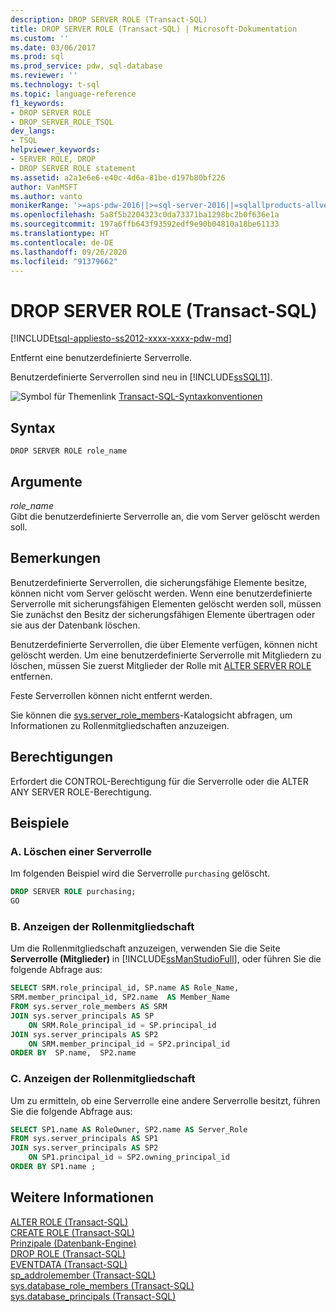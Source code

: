 ```yaml
---
description: DROP SERVER ROLE (Transact-SQL)
title: DROP SERVER ROLE (Transact-SQL) | Microsoft-Dokumentation
ms.custom: ''
ms.date: 03/06/2017
ms.prod: sql
ms.prod_service: pdw, sql-database
ms.reviewer: ''
ms.technology: t-sql
ms.topic: language-reference
f1_keywords:
- DROP SERVER ROLE
- DROP_SERVER_ROLE_TSQL
dev_langs:
- TSQL
helpviewer_keywords:
- SERVER ROLE, DROP
- DROP SERVER ROLE statement
ms.assetid: a2a1e6e6-e40c-4d6a-81be-d197b80bf226
author: VanMSFT
ms.author: vanto
monikerRange: '>=aps-pdw-2016||>=sql-server-2016||=sqlallproducts-allversions||>=sql-server-linux-2017||=azuresqldb-mi-current'
ms.openlocfilehash: 5a8f5b2204323c0da73371ba1298bc2b0f636e1a
ms.sourcegitcommit: 197a6ffb643f93592edf9e90b04810a18be61133
ms.translationtype: HT
ms.contentlocale: de-DE
ms.lasthandoff: 09/26/2020
ms.locfileid: "91379662"
---
```

# <a name="drop-server-role-transact-sql"></a>DROP SERVER ROLE (Transact-SQL)
[!INCLUDE[tsql-appliesto-ss2012-xxxx-xxxx-pdw-md](../../includes/tsql-appliesto-ss2012-xxxx-xxxx-pdw-md.md)]

  Entfernt eine benutzerdefinierte Serverrolle.  
  
 Benutzerdefinierte Serverrollen sind neu in [!INCLUDE[ssSQL11](../../includes/sssql11-md.md)].  
  
 ![Symbol für Themenlink](../../database-engine/configure-windows/media/topic-link.gif "Symbol für Themenlink") [Transact-SQL-Syntaxkonventionen](../../t-sql/language-elements/transact-sql-syntax-conventions-transact-sql.md)  
  
## <a name="syntax"></a>Syntax  
  
```syntaxsql  
DROP SERVER ROLE role_name  
```  
  
## <a name="arguments"></a>Argumente  
 *role_name*  
 Gibt die benutzerdefinierte Serverrolle an, die vom Server gelöscht werden soll.  
  
## <a name="remarks"></a>Bemerkungen  
 Benutzerdefinierte Serverrollen, die sicherungsfähige Elemente besitze, können nicht vom Server gelöscht werden. Wenn eine benutzerdefinierte Serverrolle mit sicherungsfähigen Elementen gelöscht werden soll, müssen Sie zunächst den Besitz der sicherungsfähigen Elemente übertragen oder sie aus der Datenbank löschen.  
  
 Benutzerdefinierte Serverrollen, die über Elemente verfügen, können nicht gelöscht werden. Um eine benutzerdefinierte Serverrolle mit Mitgliedern zu löschen, müssen Sie zuerst Mitglieder der Rolle mit [ALTER SERVER ROLE](../../t-sql/statements/alter-server-role-transact-sql.md) entfernen.  
  
 Feste Serverrollen können nicht entfernt werden.  
  
 Sie können die [sys.server_role_members](../../relational-databases/system-catalog-views/sys-server-role-members-transact-sql.md)-Katalogsicht abfragen, um Informationen zu Rollenmitgliedschaften anzuzeigen.  
  
## <a name="permissions"></a>Berechtigungen  
 Erfordert die CONTROL-Berechtigung für die Serverrolle oder die ALTER ANY SERVER ROLE-Berechtigung.  
  
## <a name="examples"></a>Beispiele  
  
### <a name="a-to-drop-a-server-role"></a>A. Löschen einer Serverrolle  
 Im folgenden Beispiel wird die Serverrolle `purchasing` gelöscht.  
  
```sql  
DROP SERVER ROLE purchasing;  
GO  
```  
  
### <a name="b-to-view-role-membership"></a>B. Anzeigen der Rollenmitgliedschaft  
 Um die Rollenmitgliedschaft anzuzeigen, verwenden Sie die Seite **Serverrolle (Mitglieder)** in [!INCLUDE[ssManStudioFull](../../includes/ssmanstudiofull-md.md)], oder führen Sie die folgende Abfrage aus:  
  
```sql  
SELECT SRM.role_principal_id, SP.name AS Role_Name,   
SRM.member_principal_id, SP2.name  AS Member_Name  
FROM sys.server_role_members AS SRM  
JOIN sys.server_principals AS SP  
    ON SRM.Role_principal_id = SP.principal_id  
JOIN sys.server_principals AS SP2   
    ON SRM.member_principal_id = SP2.principal_id  
ORDER BY  SP.name,  SP2.name  
```  
  
### <a name="c-to-view-role-membership"></a>C. Anzeigen der Rollenmitgliedschaft  
 Um zu ermitteln, ob eine Serverrolle eine andere Serverrolle besitzt, führen Sie die folgende Abfrage aus:  
  
```sql  
SELECT SP1.name AS RoleOwner, SP2.name AS Server_Role  
FROM sys.server_principals AS SP1  
JOIN sys.server_principals AS SP2  
    ON SP1.principal_id = SP2.owning_principal_id   
ORDER BY SP1.name ;  
```  
  
## <a name="see-also"></a>Weitere Informationen  
 [ALTER ROLE &#40;Transact-SQL&#41;](../../t-sql/statements/alter-role-transact-sql.md)   
 [CREATE ROLE &#40;Transact-SQL&#41;](../../t-sql/statements/create-role-transact-sql.md)   
 [Prinzipale &#40;Datenbank-Engine&#41;](../../relational-databases/security/authentication-access/principals-database-engine.md)   
 [DROP ROLE &#40;Transact-SQL&#41;](../../t-sql/statements/drop-role-transact-sql.md)   
 [EVENTDATA &#40;Transact-SQL&#41;](../../t-sql/functions/eventdata-transact-sql.md)   
 [sp_addrolemember &#40;Transact-SQL&#41;](../../relational-databases/system-stored-procedures/sp-addrolemember-transact-sql.md)   
 [sys.database_role_members &#40;Transact-SQL&#41;](../../relational-databases/system-catalog-views/sys-database-role-members-transact-sql.md)   
 [sys.database_principals &#40;Transact-SQL&#41;](../../relational-databases/system-catalog-views/sys-database-principals-transact-sql.md)  
  
  
